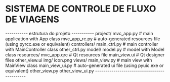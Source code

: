 <h1> SISTEMA DE CONTROLE DE FLUXO DE VIAGENS </h1>
----------- estrutura do projeto -----------
project/
    mvc_app.py              # main application with App class
    mvc_app_rc.py           # auto-generated resources file (using pyrcc.exe or equivalent)
    controllers/
        main_ctrl.py        # main controller with MainController class
        other_ctrl.py
    model/
        model.py            # model with Model class
    resources/
        mvc_app.qrc         # Qt resources file
        main_view.ui        # Qt designer files
        other_view.ui
        img/
            icon.png
    views/
        main_view.py        # main view with MainView class
        main_view_ui.py     # auto-generated ui file (using pyuic.exe or equivalent)
        other_view.py
        other_view_ui.py
--------------------------------------------
